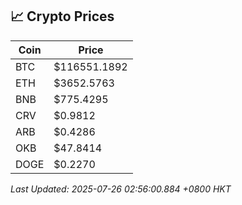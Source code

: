 ## 📈 Crypto Prices

| Coin | Price |
| ---- | ----- |
| BTC | $116551.1892 |
| ETH | $3652.5763 |
| BNB | $775.4295 |
| CRV | $0.9812 |
| ARB | $0.4286 |
| OKB | $47.8414 |
| DOGE | $0.2270 |

_Last Updated: 2025-07-26 02:56:00.884 +0800 HKT_